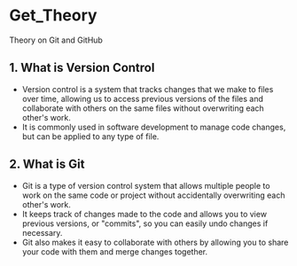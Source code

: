 # Get_Theory
Theory on Git and GitHub

## 1. What is Version Control
- Version control is a system that tracks changes that we make to files over time, allowing us to access previous versions of the files and collaborate with others on the same files without overwriting each other's work. 
- It is commonly used in software development to manage code changes, but can be applied to any type of file.

## 2. What is Git
- Git is a type of version control system that allows multiple people to work on the same code or project without accidentally overwriting each other's work. 
- It keeps track of changes made to the code and allows you to view previous versions, or "commits", so you can easily undo changes if necessary. 
- Git also makes it easy to collaborate with others by allowing you to share your code with them and merge changes together.
